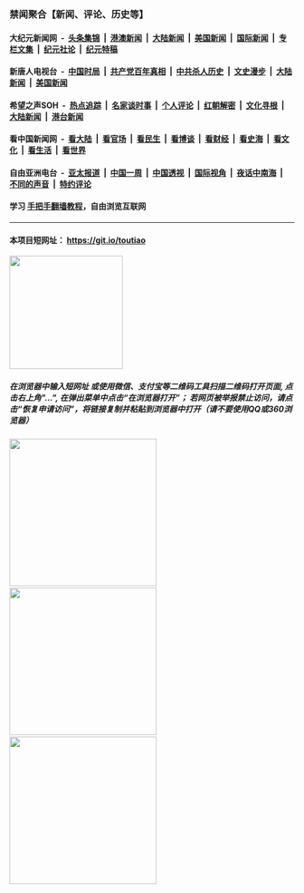 ### 禁闻聚合【新闻、评论、历史等】

#### 大纪元新闻网 &nbsp;-&nbsp; [头条集锦](indexes/E头条集锦.md?t=03182131) &nbsp;|&nbsp; [港澳新闻](indexes/E港澳新闻.md?t=03182131)  &nbsp;|&nbsp; [大陆新闻](indexes/E大陆新闻.md?t=03182131) &nbsp;|&nbsp; [美国新闻](indexes/E美国新闻.md?t=03182131) &nbsp;|&nbsp; [国际新闻](indexes/E国际新闻.md?t=03182131) &nbsp;|&nbsp; [专栏文集](indexes/E专栏文集.md?t=03182131) &nbsp;|&nbsp; [纪元社论](indexes/E纪元社论.md?t=03182131) &nbsp;|&nbsp; [纪元特稿](indexes/E纪元特稿.md?t=03182131) 

#### 新唐人电视台 &nbsp;-&nbsp; [中国时局](indexes/N中国时局.md?t=03182131) &nbsp;|&nbsp; [共产党百年真相](indexes/N共产党百年真相.md?t=03182131) &nbsp;|&nbsp; [中共杀人历史](indexes/N中共杀人历史.md?t=03182131) &nbsp;|&nbsp; [文史漫步](indexes/N文史漫步.md?t=03182131) &nbsp;|&nbsp; [大陆新闻](indexes/N大陆新闻.md?t=03182131) &nbsp;|&nbsp; [美国新闻](indexes/N美国新闻.md?t=03182131)

#### 希望之声SOH &nbsp;-&nbsp; [热点追踪](indexes/H热点追踪.md?t=03182131) &nbsp;|&nbsp; [名家谈时事](indexes/H名家谈时事.md?t=03182131) &nbsp;|&nbsp; [个人评论](indexes/H个人评论.md?t=03182131)  &nbsp;|&nbsp; [红朝解密](indexes/H红朝解密.md?t=03182131) &nbsp;|&nbsp; [文化寻根](indexes/H文化寻根.md?t=03182131) &nbsp;|&nbsp; [大陆新闻](indexes/H大陆新闻.md?t=03182131) &nbsp;|&nbsp; [港台新闻](indexes/H港台新闻.md?t=03182131)

#### 看中国新闻网 &nbsp;-&nbsp; [看大陆](indexes/S看大陆.md?t=03182131) &nbsp;|&nbsp; [看官场](indexes/S看官场.md?t=03182131) &nbsp;|&nbsp; [看民生](indexes/S看民生.md?t=03182131)  &nbsp;|&nbsp; [看博谈](indexes/S看博谈.md?t=03182131) &nbsp;|&nbsp; [看财经](indexes/S看财经.md?t=03182131) &nbsp;|&nbsp; [看史海](indexes/S看史海.md?t=03182131) &nbsp;|&nbsp; [看文化](indexes/S看文化.md?t=03182131) &nbsp;|&nbsp; [看生活](indexes/S看生活.md?t=03182131) &nbsp;|&nbsp; [看世界](indexes/S看世界.md?t=03182131)

#### 自由亚洲电台 &nbsp;-&nbsp; [亚太报道](indexes/R亚太报道.md?t=03182131) &nbsp;|&nbsp; [中国一周](indexes/R中国一周.md?t=03182131) &nbsp;|&nbsp; [中国透视](indexes/R中国透视.md?t=03182131)  &nbsp;|&nbsp; [国际视角](indexes/R国际视角.md?t=03182131) &nbsp;|&nbsp; [夜话中南海](indexes/R夜话中南海.md?t=03182131) &nbsp;|&nbsp; [不同的声音](indexes/R不同的声音.md?t=03182131) &nbsp;|&nbsp; [特约评论](indexes/R特约评论.md?t=03182131)

#### 学习 [手把手翻墙教程](https://github.com/gfw-breaker/guides/wiki)，自由浏览互联网

----

#### 本项目短网址： https://git.io/toutiao
<img src="https://raw.githubusercontent.com/gfw-breaker/banned-news/master/scripts/img/qr.png" width="200px"/>  

##### 在浏览器中输入短网址 或使用微信、支付宝等二维码工具扫描二维码打开页面, 点击右上角"...", 在弹出菜单中点击“在浏览器打开”； 若网页被举报禁止访问，请点击“恢复申请访问”，将链接复制并粘贴到浏览器中打开（请不要使用QQ或360浏览器）

<img src="https://raw.githubusercontent.com/gfw-breaker/banned-news/master/scripts/img/1.png" width="260px"/> &nbsp; <img src="https://raw.githubusercontent.com/gfw-breaker/banned-news/master/scripts/img/2.png" width="260px"/> &nbsp; <img src="https://raw.githubusercontent.com/gfw-breaker/banned-news/master/scripts/img/3.png" width="260px"/>
